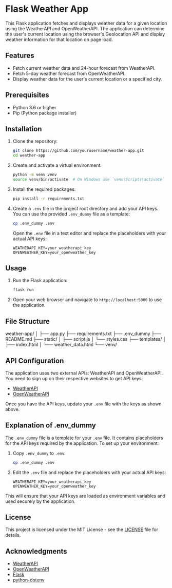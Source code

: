 # Flask Weather App

This Flask application fetches and displays weather data for a given location using the WeatherAPI and OpenWeatherAPI. The application can determine the user's current location using the browser's Geolocation API and display weather information for that location on page load.

## Features

- Fetch current weather data and 24-hour forecast from WeatherAPI.
- Fetch 5-day weather forecast from OpenWeatherAPI.
- Display weather data for the user's current location or a specified city.

## Prerequisites

- Python 3.6 or higher
- Pip (Python package installer)

## Installation

1. Clone the repository:

    ```bash
    git clone https://github.com/yourusername/weather-app.git
    cd weather-app
    ```

2. Create and activate a virtual environment:

    ```bash
    python -m venv venv
    source venv/bin/activate  # On Windows use `venv\Scripts\activate`
    ```

3. Install the required packages:

    ```bash
    pip install -r requirements.txt
    ```

4. Create a `.env` file in the project root directory and add your API keys. You can use the provided `.env_dummy` file as a template:

    ```bash
    cp .env_dummy .env
    ```

    Open the `.env` file in a text editor and replace the placeholders with your actual API keys:

    ```plaintext
    WEATHERAPI_KEY=your_weatherapi_key
    OPENWEATHER_KEY=your_openweather_key
    ```

## Usage

1. Run the Flask application:

    ```bash
    flask run
    ```

2. Open your web browser and navigate to `http://localhost:5000` to use the application.

## File Structure
weather-app/
│
├── app.py
├── requirements.txt
├── .env_dummy
├── README.md
├── static/
│ ├── script.js
│ └── styles.css
├── templates/
│ ├── index.html
│ └── weather_data.html
└── venv/


## API Configuration

The application uses two external APIs: WeatherAPI and OpenWeatherAPI. You need to sign up on their respective websites to get API keys:

- [WeatherAPI](https://www.weatherapi.com/)
- [OpenWeatherAPI](https://openweathermap.org/api)

Once you have the API keys, update your `.env` file with the keys as shown above.

## Explanation of .env_dummy

The `.env_dummy` file is a template for your `.env` file. It contains placeholders for the API keys required by the application. To set up your environment:

1. Copy `.env_dummy` to `.env`:

    ```bash
    cp .env_dummy .env
    ```

2. Edit the `.env` file and replace the placeholders with your actual API keys:

    ```plaintext
    WEATHERAPI_KEY=your_weatherapi_key
    OPENWEATHER_KEY=your_openweather_key
    ```

This will ensure that your API keys are loaded as environment variables and used securely by the application.

## License

This project is licensed under the MIT License - see the [LICENSE](LICENSE) file for details.

## Acknowledgments

- [WeatherAPI](https://www.weatherapi.com/)
- [OpenWeatherAPI](https://openweathermap.org/api)
- [Flask](https://flask.palletsprojects.com/)
- [python-dotenv](https://github.com/theskumar/python-dotenv)


